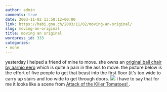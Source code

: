 ```yaml
---
author: admin
comments: true
date: 2003-11-02 13:50:12+00:00
link: https://habi.gna.ch/2003/11/02/moving-an-original/
slug: moving-an-original
title: moving an original
wordpress_id: 333
categories:
- none
---
```


yesterday i helped a friend of mine to move. she owns an [original ball chair by aarnio eero](http://www.eero-aarnio.com/index.cfm/page/8/title/Ball_Chair.htm) which is quite a pain in the ass to move.
the picture below is the effort of five people to get that beast into the first floor (it's too wide to carry up stairs and too wide to get through doors.
[![](https://habi.gna.ch/blog/images/marlenstuhl-tm.jpg)](https://habi.gna.ch/blog/images/marlenstuhl.jpg)
i have to say that for me it looks like a scene from [Attack of the Killer Tomatoes! ](https://imdb.com/title/tt0080391/).
